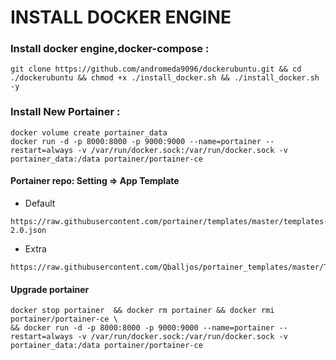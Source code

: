# INSTALL DOCKER ENGINE

### Install docker engine,docker-compose :
```
git clone https://github.com/andromeda9096/dockerubuntu.git && cd ./dockerubuntu && chmod +x ./install_docker.sh && ./install_docker.sh -y
```

### Install New Portainer :
```
docker volume create portainer_data
docker run -d -p 8000:8000 -p 9000:9000 --name=portainer --restart=always -v /var/run/docker.sock:/var/run/docker.sock -v portainer_data:/data portainer/portainer-ce
```

#### Portainer repo: Setting => App Template
- Default
```
https://raw.githubusercontent.com/portainer/templates/master/templates-2.0.json
```

- Extra
```
https://raw.githubusercontent.com/Qballjos/portainer_templates/master/Template/template.json
```

#### Upgrade portainer
```
docker stop portainer  && docker rm portainer && docker rmi portainer/portainer-ce \
&& docker run -d -p 8000:8000 -p 9000:9000 --name=portainer --restart=always -v /var/run/docker.sock:/var/run/docker.sock -v portainer_data:/data portainer/portainer-ce
```
